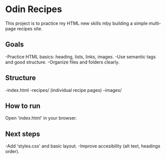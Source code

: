 # Odin Recipes
This project is to practice my HTML new skills mby building a simple multi-page recipes site.

## Goals
-Practice HTML basics: heading, lists, links, images.
-Use semantic tags and good structure.
-Organize files and folders clearly.

## Structure
-index.html 
-recipes/ (individual recipe pages)
-images/

## How to run
Open 'index.html' in your browser.

## Next steps
-Add 'styles.css' and basic layout.
-Improve accesibility (alt text, headings order).